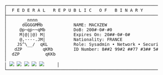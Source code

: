 <pre>
┌────────────────────────────────────────────────────────────────────┐
│  F E D E R A L   R E P U B L I C   O F   B I N A R Y               │
├────────────────────────────────────────────────────────────────────┤
│       _nnnn_                                                       │
│      dGGGGMMb            NAME: MACXZEW                             │
│     @p~qp~~qMb           DoB: 200#-0#-#0                           │
│     M|@||@) M|           Expires On: 20##-0#-0#                    │
│     @,----.JM|           Nationality: FRANCE                       │
│    JS^\__/  qKL          Role: Sysadmin • Network • Security       │
│   dZP        qKRb        ID Number: 8##2 99#2 ##77 #3## 5#04       │
│  dZP          qKKb                                                 │
│                                                                    │  
│ <img src="https://img.shields.io/badge/Python-3776AB?logo=python&logoColor=white"/> <img src="https://img.shields.io/badge/Node.js-339933?logo=node.js&logoColor=white"/> <img src="https://img.shields.io/badge/TypeScript-3178C6?logo=typescript&logoColor=white"/> <img src="https://img.shields.io/badge/Express.js-000000?logo=express&logoColor=white"/> <img src="https://img.shields.io/badge/C-A8B9CC?logo=c&logoColor=black"/>     │
└────────────────────────────────────────────────────────────────────┘
